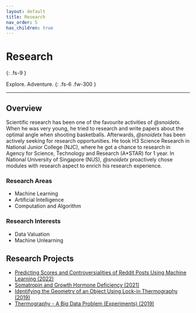 ```yaml
---
layout: default
title: Research
nav_order: 5
has_children: true
---
```


# Research
{: .fs-9 }

Explore. Adventure.
{: .fs-6 .fw-300 }

---

## Overview

Scientific research has been one of the favourite activities of *@snoidetx*. When he was very young, he tried to research and write papers about the optimal angle when shooting basketballs. Afterwards, *@snoidetx* has been actively seeking for research opportunities. He took H3 Science Research in National Junior College (NJC), where he got a chance to research in Agency for Science, Technology and Research (A*STAR) for 1 year. In National University of Singapore (NUS), *@snoidetx* proactively chose modules with research aspect to enrich his research experience.

### Research Areas

* Machine Learning
* Artificial Intelligence
* Computation and Algorithm

### Research Interests

* Data Valuation
* Machine Unlearning

## Research Projects

* [Predicting Scores and Controversialities of Reddit Posts Using Machine Learning (2022)]()
* [Somatropin and Growth Hormone Deficiency (2021)]()
* [Identifying the Geometry of an Object Using Lock-in Thermography (2019)]()
* [Thermography - A Big Data Problem (Experiments) (2019)]()
